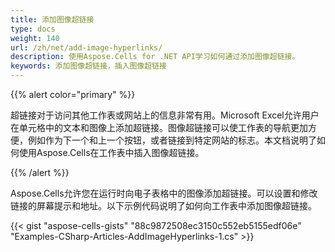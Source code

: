 ```yaml
---
title: 添加图像超链接
type: docs
weight: 140
url: /zh/net/add-image-hyperlinks/
description: 使用Aspose.Cells for .NET API学习如何通过添加图像超链接。
keywords: 添加图像超链接，插入图像超链接
---
```


{{% alert color="primary" %}} 

超链接对于访问其他工作表或网站上的信息非常有用。Microsoft Excel允许用户在单元格中的文本和图像上添加超链接。图像超链接可以使工作表的导航更加方便，例如作为下一个和上一个按钮，或者链接到特定网站的标志。本文档说明了如何使用Aspose.Cells在工作表中插入图像超链接。

{{% /alert %}} 

Aspose.Cells允许您在运行时向电子表格中的图像添加超链接。可以设置和修改链接的屏幕提示和地址。以下示例代码说明了如何向工作表中添加图像超链接。



{{< gist "aspose-cells-gists" "88c9872508ec3150c552eb5155edf06e" "Examples-CSharp-Articles-AddImageHyperlinks-1.cs" >}}
